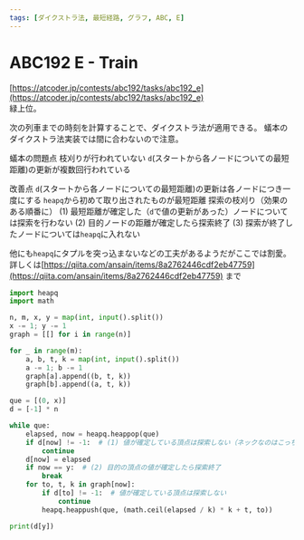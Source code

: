 ```yaml
---
tags: [ダイクストラ法, 最短経路, グラフ, ABC, E]
---
```


# ABC192 E - Train

[https://atcoder.jp/contests/abc192/tasks/abc192_e](https://atcoder.jp/contests/abc192/tasks/abc192_e)  
緑上位。

次の列車までの時刻を計算することで、ダイクストラ法が適用できる。
蟻本のダイクストラ法実装では間に合わないので注意。

蟻本の問題点
枝刈りが行われていない
`d`(スタートから各ノードについての最短距離)の更新が複数回行われている

改善点
`d`(スタートから各ノードについての最短距離)の更新は各ノードにつき一度にする
`heapq`から初めて取り出されたものが最短距離
探索の枝刈り（効果のある順番に）
(1) 最短距離が確定した（`d`で値の更新があった）ノードについては探索を行わない
(2) 目的ノードの距離が確定したら探索終了
(3) 探索が終了したノードについては`heapq`に入れない

他にも`heapq`にタプルを突っ込まないなどの工夫があるようだがここでは割愛。
詳しくは[https://qiita.com/ansain/items/8a2762446cdf2eb47759](https://qiita.com/ansain/items/8a2762446cdf2eb47759) まで

```py
import heapq
import math

n, m, x, y = map(int, input().split())
x -= 1; y -= 1
graph = [[] for i in range(n)]

for _ in range(m):
    a, b, t, k = map(int, input().split())
    a -= 1; b -= 1
    graph[a].append((b, t, k))
    graph[b].append((a, t, k))

que = [(0, x)]
d = [-1] * n

while que:
    elapsed, now = heapq.heappop(que)
    if d[now] != -1:  # (1) 値が確定している頂点は探索しない（ネックなのはこっち）
        continue
    d[now] = elapsed
    if now == y:  # (2) 目的の頂点の値が確定したら探索終了
        break
    for to, t, k in graph[now]:
        if d[to] != -1:  # 値が確定している頂点は探索しない
            continue
        heapq.heappush(que, (math.ceil(elapsed / k) * k + t, to))

print(d[y])
```
